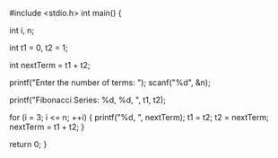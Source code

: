#include <stdio.h>
int main() {

  int i, n;

 
  int t1 = 0, t2 = 1;

 
  int nextTerm = t1 + t2;

  
  printf("Enter the number of terms: ");
  scanf("%d", &n);

 
  printf("Fibonacci Series: %d, %d, ", t1, t2);


  for (i = 3; i <= n; ++i) {
    printf("%d, ", nextTerm);
    t1 = t2;
    t2 = nextTerm;
    nextTerm = t1 + t2;
  }

  return 0;
}
